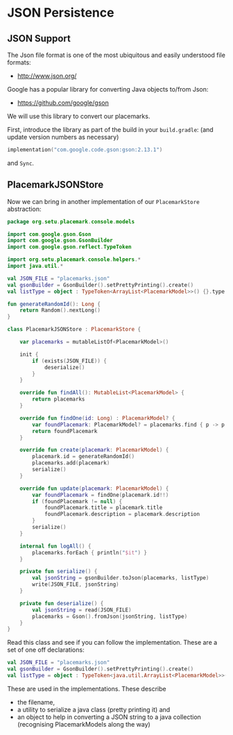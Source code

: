 # JSON Persistence

## JSON Support

The Json file format is one of the most ubiquitous and easily understood file formats:

- <http://www.json.org/>

Google has a popular library for converting Java objects to/from Json:

- <https://github.com/google/gson>

We will use this library to convert our placemarks.

First, introduce the library as part of the build in your `build.gradle`: (and update version numbers as necessary)

~~~kotlin
implementation("com.google.code.gson:gson:2.13.1")
~~~

and `Sync`.
## PlacemarkJSONStore

Now we can bring in another implementation of our `PlacemarkStore` abstraction:

~~~kotlin
package org.setu.placemark.console.models

import com.google.gson.Gson
import com.google.gson.GsonBuilder
import com.google.gson.reflect.TypeToken

import org.setu.placemark.console.helpers.*
import java.util.*

val JSON_FILE = "placemarks.json"
val gsonBuilder = GsonBuilder().setPrettyPrinting().create()
val listType = object : TypeToken<ArrayList<PlacemarkModel>>() {}.type

fun generateRandomId(): Long {
    return Random().nextLong()
}

class PlacemarkJSONStore : PlacemarkStore {

    var placemarks = mutableListOf<PlacemarkModel>()

    init {
        if (exists(JSON_FILE)) {
            deserialize()
        }
    }

    override fun findAll(): MutableList<PlacemarkModel> {
        return placemarks
    }

    override fun findOne(id: Long) : PlacemarkModel? {
        var foundPlacemark: PlacemarkModel? = placemarks.find { p -> p.id == id }
        return foundPlacemark
    }

    override fun create(placemark: PlacemarkModel) {
        placemark.id = generateRandomId()
        placemarks.add(placemark)
        serialize()
    }

    override fun update(placemark: PlacemarkModel) {
        var foundPlacemark = findOne(placemark.id!!)
        if (foundPlacemark != null) {
            foundPlacemark.title = placemark.title
            foundPlacemark.description = placemark.description
        }
        serialize()
    }

    internal fun logAll() {
        placemarks.forEach { println("$it") }
    }

    private fun serialize() {
        val jsonString = gsonBuilder.toJson(placemarks, listType)
        write(JSON_FILE, jsonString)
    }

    private fun deserialize() {
        val jsonString = read(JSON_FILE)
        placemarks = Gson().fromJson(jsonString, listType)
    }
}
~~~

Read this class and see if you can follow the implementation. These are a set of one off declarations:

~~~kotlin
val JSON_FILE = "placemarks.json"
val gsonBuilder = GsonBuilder().setPrettyPrinting().create()
val listType = object : TypeToken<java.util.ArrayList<PlacemarkModel>>() {}.type
~~~

These are used in the implementations. These describe
- the filename,
- a utility to serialize a java class (pretty printing it) and
- an object to help in converting a JSON string to a java collection (recognising PlacemarkModels along the way)



